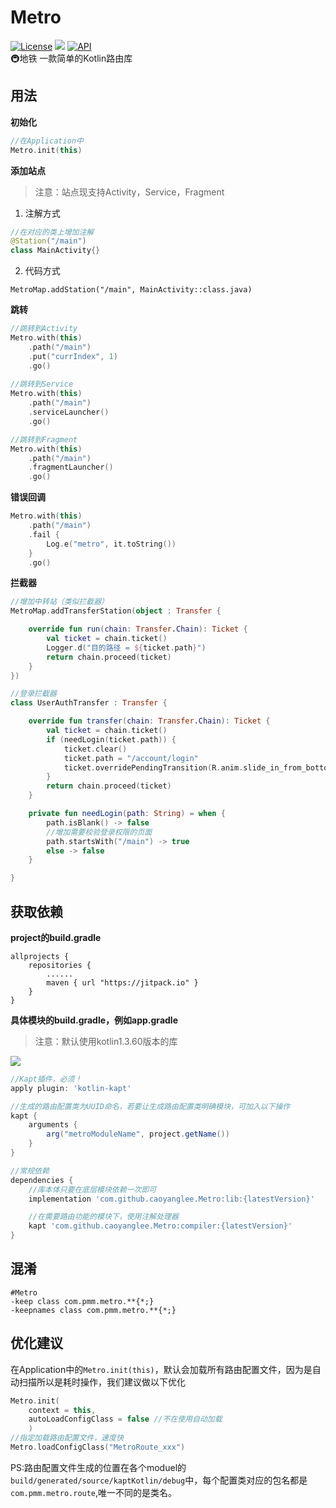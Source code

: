 # Metro
[![License](https://img.shields.io/npm/l/mithril.svg)](https://www.npmjs.com/package/mithril)
[![](https://jitpack.io/v/caoyanglee/Metro.svg)](https://jitpack.io/#caoyanglee/Metro)
[![API](https://img.shields.io/badge/API-21%2B-brightgreen.svg?style=flat)](https://android-arsenal.com/api?level=21)
<br>
🚇地铁 一款简单的Kotlin路由库

## 用法

**初始化**
```kotlin  
//在Application中
Metro.init(this)
```

**添加站点** 
> 注意：站点现支持Activity，Service，Fragment

1. 注解方式
```kotlin
//在对应的类上增加注解
@Station("/main")
class MainActivity{}
```

2. 代码方式
```kotin
MetroMap.addStation("/main", MainActivity::class.java)
```

**跳转**
```kotlin
//跳转到Activity
Metro.with(this)
    .path("/main")
    .put("currIndex", 1)
    .go()
    
//跳转到Service
Metro.with(this)
    .path("/main")
    .serviceLauncher()
    .go()

//跳转到Fragment
Metro.with(this)
    .path("/main")
    .fragmentLauncher()
    .go()
```

**错误回调**
```kotlin 
Metro.with(this)
    .path("/main")
    .fail {
        Log.e("metro", it.toString())
    }
    .go()
```

**拦截器**
```kotlin
//增加中转站（类似拦截器）
MetroMap.addTransferStation(object : Transfer {

    override fun run(chain: Transfer.Chain): Ticket {
        val ticket = chain.ticket()
        Logger.d("目的路径 = ${ticket.path}")
        return chain.proceed(ticket)
    }
})
```
```kotlin
//登录拦截器
class UserAuthTransfer : Transfer {

    override fun transfer(chain: Transfer.Chain): Ticket {
        val ticket = chain.ticket()
        if (needLogin(ticket.path)) {
            ticket.clear()
            ticket.path = "/account/login"
            ticket.overridePendingTransition(R.anim.slide_in_from_bottom, R.anim.noting)
        }
        return chain.proceed(ticket)
    }

    private fun needLogin(path: String) = when {
        path.isBlank() -> false
        //增加需要校验登录权限的页面
        path.startsWith("/main") -> true
        else -> false
    }

}
```

## 获取依赖

**project的build.gradle**

```
allprojects {
    repositories {
        ......       
        maven { url "https://jitpack.io" } 
    }
}
```
**具体模块的build.gradle，例如app.gradle**
> 注意：默认使用kotlin1.3.60版本的库

[![](https://jitpack.io/v/caoyanglee/Metro.svg)](https://jitpack.io/#caoyanglee/Metro)

```gradle
//Kapt插件，必须！
apply plugin: 'kotlin-kapt'

//生成的路由配置类为UUID命名，若要让生成路由配置类明确模块，可加入以下操作
kapt {
    arguments {
        arg("metroModuleName", project.getName())
    }
}

//常规依赖
dependencies {
    //库本体只要在底层模块依赖一次即可
    implementation 'com.github.caoyanglee.Metro:lib:{latestVersion}'

    //在需要路由功能的模块下，使用注解处理器
    kapt 'com.github.caoyanglee.Metro:compiler:{latestVersion}'
}

```

## 混淆
```
#Metro
-keep class com.pmm.metro.**{*;}
-keepnames class com.pmm.metro.**{*;}
```

## 优化建议
在Application中的`Metro.init(this)`，默认会加载所有路由配置文件，因为是自动扫描所以是耗时操作，我们建议做以下优化

```kotlin  
Metro.init(
    context = this,
    autoLoadConfigClass = false //不在使用自动加载
    )
//指定加载路由配置文件，速度快
Metro.loadConfigClass("MetroRoute_xxx")
```

PS:路由配置文件生成的位置在各个moduel的`build/generated/source/kaptKotlin/debug`中，每个配置类对应的包名都是`com.pmm.metro.route`,唯一不同的是类名。
